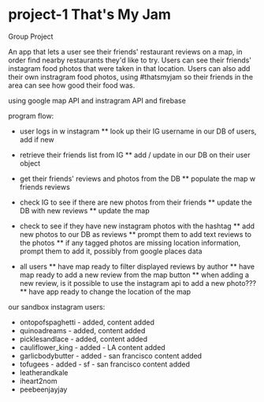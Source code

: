 # project-1 That's My Jam
Group Project

An app that lets a user see their friends' restaurant reviews on a map, in order find nearby restaurants they'd like to try.
Users can see their friends' instagram food photos that were taken in that location.
Users can also add their own instragram food photos, using #thatsmyjam so their friends in the area can see how good their food was.

using google map API
and instragram API
and firebase


program flow:

* user logs in w instagram
** look up their IG username in our DB of users, add if new
* retrieve their friends list from IG
** add / update in our DB on their user object
* get their friends' reviews and photos from the DB
** populate the map w friends reviews
* check IG to see if there are new photos from their friends
** update the DB with new reviews
** update the map
* check to see if they have new instagram photos with the hashtag
** add new photos to our DB as reviews
** prompt them to add text reviews to the photos
** if any tagged photos are missing location information, prompt them to add it, possibly from google places data

* all users
** have map ready to filter displayed reviews by author
** have map ready to add a new review from the map button
** when adding a new review, is it possible to use the instagram api to add a new photo???
** have app ready to change the location of the map


our sandbox instagram users:
* ontopofspaghetti - added, content added
* quinoadreams - added, content added
* picklesandlace - added, content added
* cauliflower_king - added - LA content added
* garlicbodybutter - added - san francisco content added
* tofugees - added - sf - san francisco content added
* leatherandkale
* iheart2nom
* peebeenjayjay